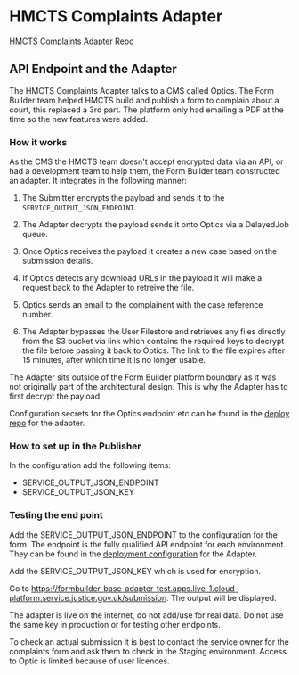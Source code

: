 # HMCTS Complaints Adapter

[HMCTS Complaints Adapter Repo](https://github.com/ministryofjustice/hmcts-complaints-formbuilder-adapter)

## API Endpoint and the Adapter

The HMCTS Complaints Adapter talks to a CMS called Optics. The Form Builder team helped HMCTS build and publish a form to complain about a court, this replaced a 3rd part. The platform only had emailing a PDF at the time so the new features were added.

### How it works

As the CMS the HMCTS team doesn't accept encrypted data via an API, or had a development team to help them, the Form Builder team constructed an adapter. It integrates in the following manner:

1. The Submitter encrypts the payload and sends it to the `SERVICE_OUTPUT_JSON_ENDPOINT`.

2. The Adapter decrypts the payload sends it onto Optics via a DelayedJob queue.

3. Once Optics receives the payload it creates a new case based on the submission details.

4. If Optics detects any download URLs in the payload it will make a request back to the Adapter to retreive the file.

5. Optics sends an email to the complainent with the case reference number.

6. The Adapter bypasses the User Filestore and retrieves any files directly from the S3 bucket via link which contains the required keys to decrypt the file before passing it back to Optics. The link to the file expires after 15 minutes, after which time it is no longer usable.

The Adapter sits outside of the Form Builder platform boundary as it was not originally part of the architectural design. This is why the Adapter has to first decrypt the payload.

Configuration secrets for the Optics endpoint etc can be found in the [deploy repo](https://github.com/ministryofjustice/hmcts-complaints-formbuilder-adapter-deploy) for the adapter.

### How to set up in the Publisher

In the configuration add the following items:

- SERVICE_OUTPUT_JSON_ENDPOINT
- SERVICE_OUTPUT_JSON_KEY

### Testing the end point

Add the SERVICE_OUTPUT_JSON_ENDPOINT to the configuration for the form. The endpoint is the fully qualified API endpoint for each environment. They can be found in the [deployment configuration](https://github.com/ministryofjustice/hmcts-complaints-formbuilder-adapter/blob/master/deploy/hmcts-complaints-formbuilder-adapter-chart/templates/deployment.yaml#L31) for the Adapter.

Add the SERVICE_OUTPUT_JSON_KEY which is used for encryption.

Go to https://formbuilder-base-adapter-test.apps.live-1.cloud-platform.service.justice.gov.uk/submission. The output will be displayed.

The adapter is live on the internet, do not add/use for real data. Do not use the same key in production or for testing other endpoints.

To check an actual submission it is best to contact the service owner for the complaints form and ask them to check in the Staging environment. Access to Optic is limited because of user licences.
